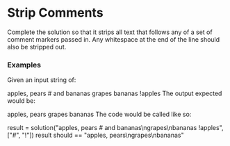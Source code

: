 # Strip Comments

Complete the solution so that it strips all text that follows any of a set of comment markers passed in. Any whitespace at the end of the line should also be stripped out.

### Examples

Given an input string of:

apples, pears # and bananas
grapes
bananas !apples
The output expected would be:

apples, pears
grapes
bananas
The code would be called like so:

result = solution("apples, pears # and bananas\ngrapes\nbananas !apples", ["#", "!"])
result should == "apples, pears\ngrapes\nbananas"
